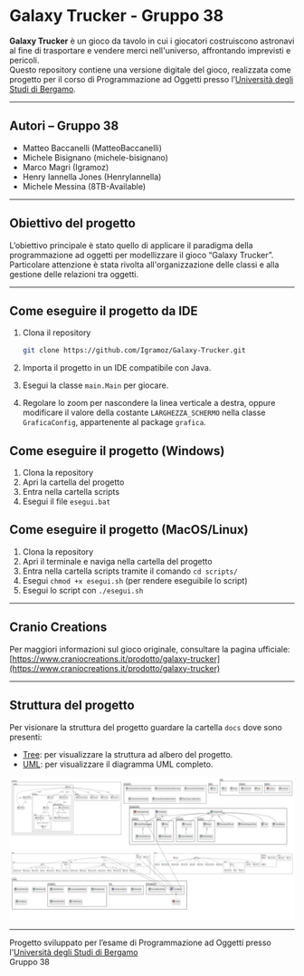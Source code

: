 # Galaxy Trucker - Gruppo 38

**Galaxy Trucker** è un gioco da tavolo in cui i giocatori costruiscono astronavi al fine di trasportare e vendere merci nell'universo, affrontando imprevisti e pericoli.  
Questo repository contiene una versione digitale del gioco, realizzata come progetto per il corso di Programmazione ad Oggetti presso l’[Università degli Studi di Bergamo](https://www.unibg.it/).

---

## Autori – Gruppo 38
- Matteo Baccanelli (MatteoBaccanelli)
- Michele Bisignano (michele-bisignano)
- Marco Magri (Igramoz)
- Henry Iannella Jones (HenryIannella) 
- Michele Messina (8TB-Available)

---

## Obiettivo del progetto

L’obiettivo principale è stato quello di applicare il paradigma della programmazione ad oggetti per modellizzare il gioco “Galaxy Trucker”.  
Particolare attenzione è stata rivolta all'organizzazione delle classi e alla gestione delle relazioni tra oggetti.

---

## Come eseguire il progetto da IDE

1. Clona il repository  
   ```sh
   git clone https://github.com/Igramoz/Galaxy-Trucker.git
   ```

2. Importa il progetto in un IDE compatibile con Java.

3. Esegui la classe `main.Main` per giocare.

4. Regolare lo zoom per nascondere la linea verticale a destra, oppure modificare il valore della costante `LARGHEZZA_SCHERMO` nella classe `GraficaConfig`, appartenente al package `grafica`.

## Come eseguire il progetto (Windows)

1. Clona la repository 
2. Apri la cartella del progetto
3. Entra nella cartella scripts 
4. Esegui il file ```esegui.bat```

## Come eseguire il progetto (MacOS/Linux)

1. Clona la repository 
2. Apri il terminale e naviga nella cartella del progetto
3. Entra nella cartella scripts tramite il comando ```cd scripts/```
4. Esegui ```chmod +x esegui.sh``` (per rendere eseguibile lo script)
5. Esegui lo script con ```./esegui.sh```

---

## Cranio Creations

Per maggiori informazioni sul gioco originale, consultare la pagina ufficiale:  
[https://www.craniocreations.it/prodotto/galaxy-trucker](https://www.craniocreations.it/prodotto/galaxy-trucker)

---

## Struttura del progetto

Per visionare la struttura del progetto guardare la cartella `docs` dove sono presenti:

- [Tree](./docs/tree.md): per visualizzare la struttura ad albero del progetto.
- [UML](./docs/UML-completo.png): per visualizzare il diagramma UML completo.

![Diagramma UML](./docs/UML-completo.png)

---

Progetto sviluppato per l’esame di Programmazione ad Oggetti presso l'[Università degli Studi di Bergamo](https://www.unibg.it/)  
Gruppo 38
